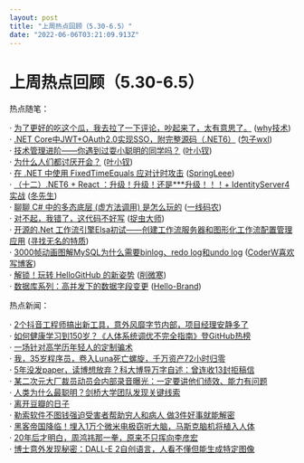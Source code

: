 ```yaml
---
layout: post
title: "上周热点回顾（5.30-6.5）"
date: "2022-06-06T03:21:09.913Z"
---
```

上周热点回顾（5.30-6.5）
================

热点随笔：

· [为了更好的吃这个瓜，我去拉了一下评论，吵起来了，太有意思了。](https://www.cnblogs.com/thisiswhy/archive/2022/05/30/16326297.html) ([why技术](https://www.cnblogs.com/thisiswhy/))  
· [.NET Core中JWT+OAuth2.0实现SSO，附完整源码（.NET6）](https://www.cnblogs.com/wei325/archive/2022/05/30/16316004.html) ([包子wxl](https://www.cnblogs.com/wei325/))  
· [技术管理进阶——你遇到过耍小聪明的同学吗？](https://www.cnblogs.com/yexiaochai/archive/2022/06/01/16334352.html) ([叶小钗](https://www.cnblogs.com/yexiaochai/))  
· [为什么人们都讨厌开会？](https://www.cnblogs.com/yexiaochai/archive/2022/05/30/16327674.html) ([叶小钗](https://www.cnblogs.com/yexiaochai/))  
· [在 .NET 中使用 FixedTimeEquals 应对计时攻击](https://www.cnblogs.com/myshowtime/archive/2022/06/01/16333938.html) ([SpringLeee](https://www.cnblogs.com/myshowtime/))  
· [（十二）.NET6 + React ：升级！升级！还是\*\*\*升级！！！+ IdentityServer4实战](https://www.cnblogs.com/WinterSir/archive/2022/05/30/16147929.html) ([冬先生](https://www.cnblogs.com/WinterSir/))  
· [聊聊 C# 中的多态底层 (虚方法调用) 是怎么玩的](https://www.cnblogs.com/huangxincheng/archive/2022/06/01/16333775.html) ([一线码农](https://www.cnblogs.com/huangxincheng/))  
· [对不起，我错了，这代码不好写](https://www.cnblogs.com/zhuochongdashi/archive/2022/06/01/16335594.html) ([捉虫大师](https://www.cnblogs.com/zhuochongdashi/))  
· [开源的.Net 工作流引擎Elsa初试——创建工作流服务器和图形化工作流配置管理应用](https://www.cnblogs.com/zhenl/archive/2022/06/04/16341366.html) ([寻找无名的特质](https://www.cnblogs.com/zhenl/))  
· [3000帧动画图解MySQL为什么需要binlog、redo log和undo log](https://www.cnblogs.com/coderw/archive/2022/05/31/16328691.html) ([CoderW喜欢写博客](https://www.cnblogs.com/coderw/))  
· [解锁！玩转 HelloGitHub 的新姿势](https://www.cnblogs.com/xueweihan/archive/2022/06/01/16333080.html) ([削微寒](https://www.cnblogs.com/xueweihan/))  
· [数据库系列：高并发下的数据字段变更](https://www.cnblogs.com/wzh2010/archive/2022/05/31/16099099.html) ([Hello-Brand](https://www.cnblogs.com/wzh2010/))

热点新闻：

· [2个抖音工程师搞出新工具，意外风靡字节内部，项目经理安静多了](https://news.cnblogs.com/n/721714/)  
· [如何健康学习到150岁？《人体系统调优不完全指南》登GitHub热榜](https://news.cnblogs.com/n/721765/)  
· [一场针对高学历年轻人的定制骗术](https://news.cnblogs.com/n/721816/)  
· [我，35岁程序员，卷入Luna死亡螺旋，千万资产72小时归零](https://news.cnblogs.com/n/721763/)  
· [5年没发paper，读博想放弃？科大博导万字自述：曾连收13封拒稿信](https://news.cnblogs.com/n/721766/)  
· [某二次元大厂裁员动员会内部录音曝光：一定要讲他们绩效、能力有问题](https://news.cnblogs.com/n/721731/)  
· [人类为什么最聪明？剑桥大学团队发现关键线索](https://news.cnblogs.com/n/721959/)  
· [离开豆瓣的日子](https://news.cnblogs.com/n/722012/)  
· [勒索软件不图钱强迫受害者帮助穷人和病人 做3件好事就能解密](https://news.cnblogs.com/n/721660/)  
· [黑客帝国降临！埋入1万个微米电极窃听大脑，马斯克脑机将植入人体](https://news.cnblogs.com/n/721730/)  
· [20年后才明白，周鸿祎那一拳，原来不只挥向李彦宏](https://news.cnblogs.com/n/721764/)  
· [博士意外发现秘密：DALL-E 2自创语言，人看不懂但能生成特定图像](https://news.cnblogs.com/n/721919/)